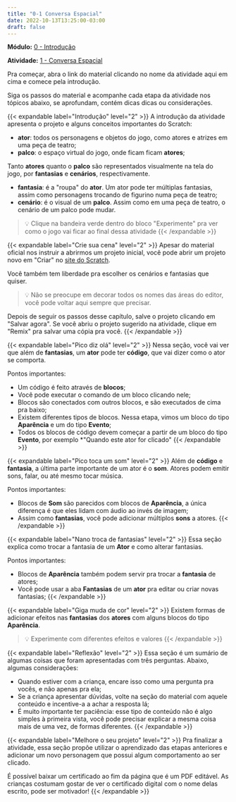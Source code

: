 ```yaml
---
title: "0-1 Conversa Espacial"
date: 2022-10-13T13:25:00-03:00
draft: false
---
```


**Módulo:** [0 - Introdução](https://projects.raspberrypi.org/pt-BR/pathways/scratch-intro)

**Atividade:** [1 - Conversa Espacial](https://projects.raspberrypi.org/pt-BR/projects/space-talk/0)

Pra começar, abra o link do material clicando no nome da atividade aqui em cima e comece pela introdução.

Siga os passos do material e acompanhe cada etapa da atividade nos tópicos abaixo, se aprofundam, contém dicas dicas ou considerações.

{{< expandable label="Introdução" level="2" >}}
A introdução da atividade apresenta o projeto e alguns conceitos importantes do Scratch:

- **ator**: todos os personagens e objetos do jogo, como atores e atrizes em uma peça de teatro;
- **palco**: o espaço virtual do jogo, onde ficam ficam **atores**;

Tanto **atores** quanto o **palco** são representados visualmente na tela do jogo, por **fantasias** e **cenários**, respectivamente.

- **fantasia**: é a "roupa" do **ator**. Um ator pode ter múltiplas fantasias, assim como personagens trocando de figurino numa peça de teatro;
- **cenário**: é o visual de um **palco**. Assim como em uma peça de teatro, o cenário de um palco pode mudar.

> 💡 Clique na bandeira verde dentro do bloco "Experimente" pra ver como o jogo vai ficar ao final dessa atividade
{{< /expandable >}}

{{< expandable label="Crie sua cena" level="2" >}}
Apesar do material oficial nos instruir a abrirmos um projeto inicial, você pode abrir um projeto novo em "Criar" no [site do Scratch](https://scratch.mit.edu/).

Você também tem liberdade pra escolher os cenários e fantasias que quiser.

> 💡 Não se preocupe em decorar todos os nomes das áreas do editor, você pode voltar aqui sempre que precisar.

Depois de seguir os passos desse capítulo, salve o projeto clicando em "Salvar agora". Se você abriu o projeto sugerido na atividade, clique em "Remix" pra salvar uma cópia pra você.
{{< /expandable >}}

{{< expandable label="Pico diz olá" level="2" >}}
Nessa seção, você vai ver que além de **fantasias**, um **ator** pode ter **código**, que vai dizer como o ator se comporta.

Pontos importantes:

- Um código é feito através de **blocos**;
- Você pode executar o comando de um bloco clicando nele;
- Blocos são conectados com outros blocos, e são executados de cima pra baixo;
- Existem diferentes tipos de blocos. Nessa etapa, vimos um bloco do tipo **Aparência** e um do tipo **Evento**;
- Todos os blocos de código devem começar a partir de um bloco do tipo **Evento**, por exemplo *"Quando este ator for clicado"
{{< /expandable >}}

{{< expandable label="Pico toca um som" level="2" >}}
Além de **código** e **fantasia**, a última parte importante de um ator é o **som**. Atores podem emitir sons, falar, ou até mesmo tocar música.

Pontos importantes:

- Blocos de **Som** são parecidos com blocos de **Aparência**, a única diferença é que eles lidam com áudio ao invés de imagem;
- Assim como **fantasias**, você pode adicionar múltiplos **sons** a atores.
{{< /expandable >}}

{{< expandable label="Nano troca de fantasias" level="2" >}}
Essa seção explica como trocar a fantasia de um **Ator** e como alterar fantasias.

Pontos importantes:

- Blocos de **Aparência** também podem servir pra trocar a **fantasia** de atores;
- Você pode usar a aba **Fantasias** de um **ator** pra editar ou criar novas fantasias;
{{< /expandable >}}

{{< expandable label="Giga muda de cor" level="2" >}}
Existem formas de adicionar efeitos nas **fantasias** dos **atores** com alguns blocos do tipo **Aparência**.

> 💡 Experimente com diferentes efeitos e valores
{{< /expandable >}}

{{< expandable label="Reflexão" level="2" >}}
Essa seção é um sumário de algumas coisas que foram apresentadas com três perguntas. Abaixo, algumas considerações:

- Quando estiver com a criança, encare isso como uma pergunta pra vocês, e não apenas pra ela;
- Se a criança apresentar dúvidas, volte na seção do material com aquele conteúdo e incentive-a a achar a resposta lá;
- É muito importante ter paciência: esse tipo de conteúdo não é algo simples à primeira vista, você pode precisar explicar a mesma coisa mais de uma vez, de formas diferentes.
{{< /expandable >}}

{{< expandable label="Melhore o seu projeto" level="2" >}}
Pra finalizar a atividade, essa seção propõe utilizar o aprendizado das etapas anteriores e adicionar um novo personagem que possui algum comportamento ao ser clicado.

É possível baixar um certificado ao fim da página que é um PDF editável. As crianças costumam gostar de ver o certificado digital com o nome delas escrito, pode ser motivador!
{{< /expandable >}}
